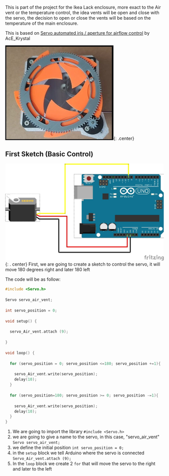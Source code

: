 This is part of the project for the Ikea Lack enclosure, more exact to the Air vent or the temperature control, the idea vents will be open and close with the servo, the decision to open or close the vents will be based on the temperature of the main enclosure.

This is based on [Servo automated iris / aperture for airflow control](https://www.thingiverse.com/thing:3563742) by AcE_Krystal

![001.servo_automated_iris](images/001.servo_automated_iris.jpg){: .center}

## First Sketch (Basic Control)

![002.servo_schema](images/002.servo_schema.jpg){: . center}
First, we are going to create a sketch to control the servo, it will move 180 degrees right and later 180 left

The code will be as follow:

```C++
#include <Servo.h>

Servo servo_air_vent;

int servo_position = 0;

void setup() {

  servo_Air_vent.attach (9);

}

void loop() {

  for (servo_position = 0; servo_position <=180; servo_position +=1){

    servo_Air_vent.write(servo_position);
    delay(10);
  }

  for (servo_position=180; servo_position >= 0; servo_position -=1){

    servo_Air_vent.write(servo_position);
    delay(10);
  }
}
```

1. We are going to import the library `#include <Servo.h>`  
2. we are going to give a name to the servo, in this case, "servo_air_vent" `Servo servo_air_vent;`  
3. we define the initial position `int servo_position = 0;`  
4. in the `setup` block we tell Arduino where the servo is connected `Servo_Air_vent.attach (9);`  
5. In the `loop` block we create 2 `for` that will move the servo to the right and later to the left  